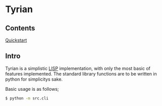 # Tyrian

## Contents
[Quickstart](quickstart.md)

## Intro

Tyrian is a simplistic [LISP](http://en.wikipedia.org/wiki/Common_Lisp) implementation, with only the most basic of features implemented.
The standard library functions are to be written in python for simplicitys sake.

Basic usage is as follows;

```sh
$ python -m src.cli
```
